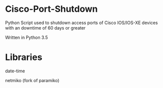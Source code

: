 # Cisco-Port-Shutdown
Python Script used to shutdown access ports of Cisco IOS/IOS-XE devices with an downtime of 60 days or greater

Written in Python 3.5

# Libraries

date-time

netmiko (fork of paramiko)


